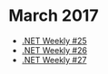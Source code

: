 # March 2017

+ [.NET Weekly #25](number-25.md)
+ [.NET Weekly #26](number-26.md)
+ [.NET Weekly #27](number-27.md)